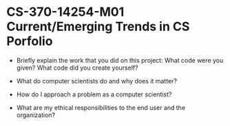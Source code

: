 # CS-370-14254-M01 Current/Emerging Trends in CS Porfolio

- Briefly explain the work that you did on this project: What code were you given? What code did you create yourself?

- What do computer scientists do and why does it matter?

- How do I approach a problem as a computer scientist?

- What are my ethical responsibilities to the end user and the organization?
